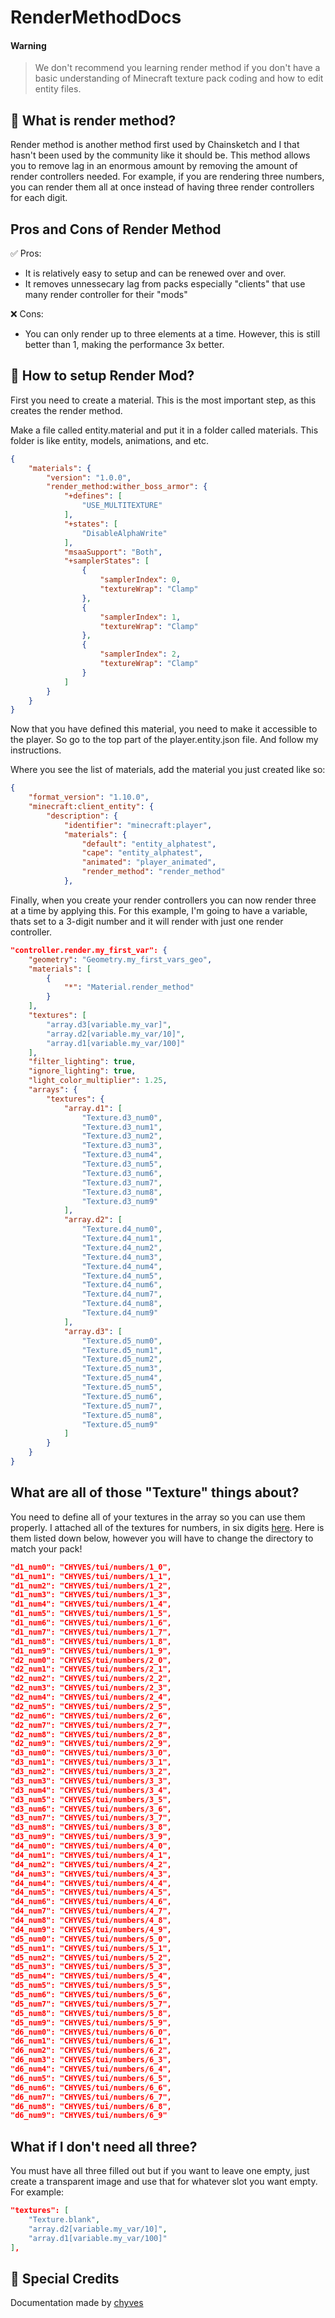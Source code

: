 # RenderMethodDocs

#### **Warning**

> We don't recommend you learning render method if you don't have a basic understanding of Minecraft texture pack coding and how to edit entity files.

## 🔮 What is render method?
Render method is another method first used by Chainsketch and I that hasn't been used by the community like it should be. This method allows you to remove lag in an enormous amount by removing the amount of render controllers needed. For example, if you are rendering three numbers, you can render them all at once instead of having three render controllers for each digit.

## Pros and Cons of Render Method

✅ Pros:
- It is relatively easy to setup and can be renewed over and over.
- It removes unnessecary lag from packs especially "clients" that use many render controller for their "mods"

❌ Cons:
- You can only render up to three elements at a time. However, this is still better than 1, making the performance 3x better.

## 🤔 How to setup Render Mod?
First you need to create a material. This is the most important step, as this creates the render method.

Make a file called entity.material and put it in a folder called materials. This folder is like entity, models, animations, and etc.

```json
{
    "materials": {
        "version": "1.0.0",
        "render_method:wither_boss_armor": {
            "+defines": [
                "USE_MULTITEXTURE"
            ],
            "+states": [
                "DisableAlphaWrite"
            ],
            "msaaSupport": "Both",
            "+samplerStates": [
                {
                    "samplerIndex": 0,
                    "textureWrap": "Clamp"
                },
                {
                    "samplerIndex": 1,
                    "textureWrap": "Clamp"
                },
                {
                    "samplerIndex": 2,
                    "textureWrap": "Clamp"
                }
            ]
        }
    }
}
```

Now that you have defined this material, you need to make it accessible to the player. So go to the top part of the player.entity.json file. And follow my instructions.

Where you see the list of materials, add the material you just created like so:
```json
{
	"format_version": "1.10.0",
	"minecraft:client_entity": {
		"description": {
			"identifier": "minecraft:player",
			"materials": {
				"default": "entity_alphatest",
				"cape": "entity_alphatest",
				"animated": "player_animated",
				"render_method": "render_method"
			},
```

Finally, when you create your render controllers you can now render three at a time by applying this. For this example, I'm going to have a variable, thats set to a 3-digit number and it will render with just one render controller.

```json
"controller.render.my_first_var": {
    "geometry": "Geometry.my_first_vars_geo",
    "materials": [
        {
            "*": "Material.render_method"
        }
    ],
    "textures": [
        "array.d3[variable.my_var]",
        "array.d2[variable.my_var/10]",
        "array.d1[variable.my_var/100]"
    ],
    "filter_lighting": true,
    "ignore_lighting": true,
    "light_color_multiplier": 1.25,
    "arrays": {
        "textures": {
            "array.d1": [
                "Texture.d3_num0",
                "Texture.d3_num1",
                "Texture.d3_num2",
                "Texture.d3_num3",
                "Texture.d3_num4",
                "Texture.d3_num5",
                "Texture.d3_num6",
                "Texture.d3_num7",
                "Texture.d3_num8",
                "Texture.d3_num9"
            ],
            "array.d2": [
                "Texture.d4_num0",
                "Texture.d4_num1",
                "Texture.d4_num2",
                "Texture.d4_num3",
                "Texture.d4_num4",
                "Texture.d4_num5",
                "Texture.d4_num6",
                "Texture.d4_num7",
                "Texture.d4_num8",
                "Texture.d4_num9"
            ],
            "array.d3": [
                "Texture.d5_num0",
                "Texture.d5_num1",
                "Texture.d5_num2",
                "Texture.d5_num3",
                "Texture.d5_num4",
                "Texture.d5_num5",
                "Texture.d5_num6",
                "Texture.d5_num7",
                "Texture.d5_num8",
                "Texture.d5_num9"
            ]
        }
    }
}
```

## What are all of those "Texture" things about?
You need to define all of your textures in the array so you can use them properly. I attached all of the textures for numbers, in six digits [here](https://github.com/BedrockPlus/RenderMethodDocs/tree/main/numbers). Here is them listed down below, however you will have to change the directory to match your pack!

```json
"d1_num0": "CHYVES/tui/numbers/1_0",
"d1_num1": "CHYVES/tui/numbers/1_1",
"d1_num2": "CHYVES/tui/numbers/1_2",
"d1_num3": "CHYVES/tui/numbers/1_3",
"d1_num4": "CHYVES/tui/numbers/1_4",
"d1_num5": "CHYVES/tui/numbers/1_5",
"d1_num6": "CHYVES/tui/numbers/1_6",
"d1_num7": "CHYVES/tui/numbers/1_7",
"d1_num8": "CHYVES/tui/numbers/1_8",
"d1_num9": "CHYVES/tui/numbers/1_9",
"d2_num0": "CHYVES/tui/numbers/2_0",
"d2_num1": "CHYVES/tui/numbers/2_1",
"d2_num2": "CHYVES/tui/numbers/2_2",
"d2_num3": "CHYVES/tui/numbers/2_3",
"d2_num4": "CHYVES/tui/numbers/2_4",
"d2_num5": "CHYVES/tui/numbers/2_5",
"d2_num6": "CHYVES/tui/numbers/2_6",
"d2_num7": "CHYVES/tui/numbers/2_7",
"d2_num8": "CHYVES/tui/numbers/2_8",
"d2_num9": "CHYVES/tui/numbers/2_9",
"d3_num0": "CHYVES/tui/numbers/3_0",
"d3_num1": "CHYVES/tui/numbers/3_1",
"d3_num2": "CHYVES/tui/numbers/3_2",
"d3_num3": "CHYVES/tui/numbers/3_3",
"d3_num4": "CHYVES/tui/numbers/3_4",
"d3_num5": "CHYVES/tui/numbers/3_5",
"d3_num6": "CHYVES/tui/numbers/3_6",
"d3_num7": "CHYVES/tui/numbers/3_7",
"d3_num8": "CHYVES/tui/numbers/3_8",
"d3_num9": "CHYVES/tui/numbers/3_9",
"d4_num0": "CHYVES/tui/numbers/4_0",
"d4_num1": "CHYVES/tui/numbers/4_1",
"d4_num2": "CHYVES/tui/numbers/4_2",
"d4_num3": "CHYVES/tui/numbers/4_3",
"d4_num4": "CHYVES/tui/numbers/4_4",
"d4_num5": "CHYVES/tui/numbers/4_5",
"d4_num6": "CHYVES/tui/numbers/4_6",
"d4_num7": "CHYVES/tui/numbers/4_7",
"d4_num8": "CHYVES/tui/numbers/4_8",
"d4_num9": "CHYVES/tui/numbers/4_9",
"d5_num0": "CHYVES/tui/numbers/5_0",
"d5_num1": "CHYVES/tui/numbers/5_1",
"d5_num2": "CHYVES/tui/numbers/5_2",
"d5_num3": "CHYVES/tui/numbers/5_3",
"d5_num4": "CHYVES/tui/numbers/5_4",
"d5_num5": "CHYVES/tui/numbers/5_5",
"d5_num6": "CHYVES/tui/numbers/5_6",
"d5_num7": "CHYVES/tui/numbers/5_7",
"d5_num8": "CHYVES/tui/numbers/5_8",
"d5_num9": "CHYVES/tui/numbers/5_9",
"d6_num0": "CHYVES/tui/numbers/6_0",
"d6_num1": "CHYVES/tui/numbers/6_1",
"d6_num2": "CHYVES/tui/numbers/6_2",
"d6_num3": "CHYVES/tui/numbers/6_3",
"d6_num4": "CHYVES/tui/numbers/6_4",
"d6_num5": "CHYVES/tui/numbers/6_5",
"d6_num6": "CHYVES/tui/numbers/6_6",
"d6_num7": "CHYVES/tui/numbers/6_7",
"d6_num8": "CHYVES/tui/numbers/6_8",
"d6_num9": "CHYVES/tui/numbers/6_9"
```

## What if I don't need all three?
You must have all three filled out but if you want to leave one empty, just create a transparent image and use that for whatever slot you want empty. For example:

```json
"textures": [
    "Texture.blank",
    "array.d2[variable.my_var/10]",
    "array.d1[variable.my_var/100]"
],
```

## 📜 Special Credits
Documentation made by [chyves](https://github.com/notchyves)

